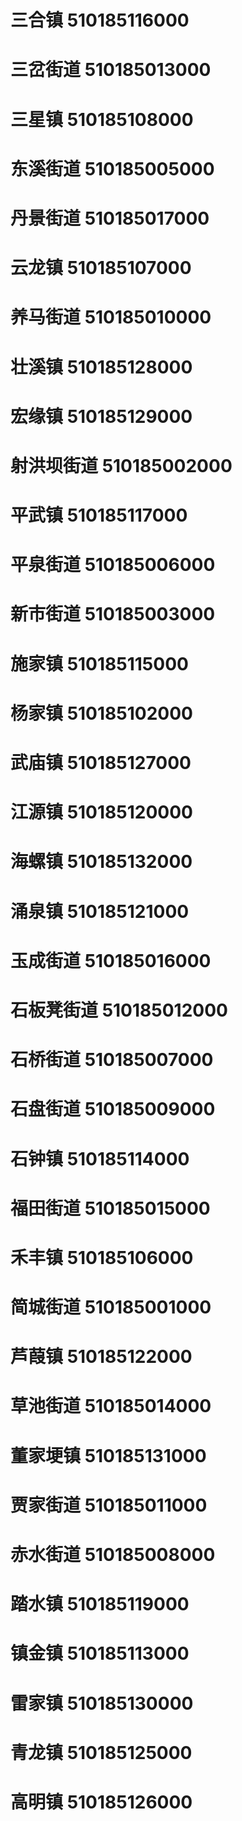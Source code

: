 # 三合镇 510185116000
# 三岔街道 510185013000
# 三星镇 510185108000
# 东溪街道 510185005000
# 丹景街道 510185017000
# 云龙镇 510185107000
# 养马街道 510185010000
# 壮溪镇 510185128000
# 宏缘镇 510185129000
# 射洪坝街道 510185002000
# 平武镇 510185117000
# 平泉街道 510185006000
# 新市街道 510185003000
# 施家镇 510185115000
# 杨家镇 510185102000
# 武庙镇 510185127000
# 江源镇 510185120000
# 海螺镇 510185132000
# 涌泉镇 510185121000
# 玉成街道 510185016000
# 石板凳街道 510185012000
# 石桥街道 510185007000
# 石盘街道 510185009000
# 石钟镇 510185114000
# 福田街道 510185015000
# 禾丰镇 510185106000
# 简城街道 510185001000
# 芦葭镇 510185122000
# 草池街道 510185014000
# 董家埂镇 510185131000
# 贾家街道 510185011000
# 赤水街道 510185008000
# 踏水镇 510185119000
# 镇金镇 510185113000
# 雷家镇 510185130000
# 青龙镇 510185125000
# 高明镇 510185126000
